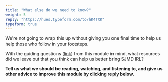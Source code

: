 ```yaml
---
title: "What else do we need to know?"
weight: 5
reply: "https://hues.typeform.com/to/hK4TXK"
typeform: true
---
```


We're not going to wrap this up without giving you one final time to help us help those who follow in your footsteps.

With the guiding questions ([link](https://6.course.sjmd.space)) from this module in mind, what resources did we leave out that you think can help us better bring SJMD IRL?

**Tell us what we should be reading, watching, and listening to, and give us other advice to improve this module by clicking reply below.**
